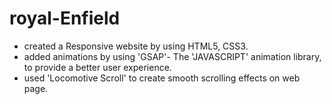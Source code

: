 # royal-Enfield
- created a Responsive website by using HTML5, CSS3.
- added animations by using 'GSAP'- The 'JAVASCRIPT' animation library, to provide a better user experience.
- used 'Locomotive Scroll' to create smooth scrolling effects on web page.

